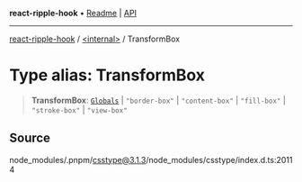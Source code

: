 **react-ripple-hook** • [Readme](../../README.md) \| [API](../../globals.md)

---

[react-ripple-hook](../../README.md) / [\<internal\>](../README.md) / TransformBox

# Type alias: TransformBox

> **TransformBox**: [`Globals`](Globals.md) \| `"border-box"` \| `"content-box"` \| `"fill-box"` \| `"stroke-box"` \| `"view-box"`

## Source

node_modules/.pnpm/csstype@3.1.3/node_modules/csstype/index.d.ts:20114
